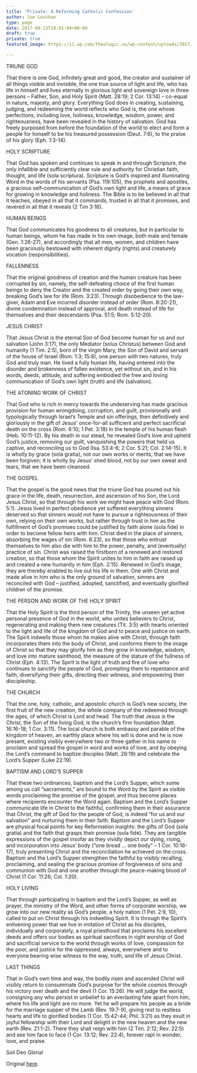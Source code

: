```yaml
---
title: 'Private: A Reforming Catholic Confession'
author: Joe Louthan
type: page
date: 2017-09-13T18:01:04+00:00
draft: true
private: true
featured_image: https://i1.wp.com/theologic.us/wp-content/uploads/2017/09/Luther95theses.jpg?resize=825%2C510

---
```

TRIUNE GOD

That there is one God, infinitely great and good, the creator and sustainer of all things visible and invisible, the one true source of light and life, who has life in himself and lives eternally in glorious light and sovereign love in three persons – Father, Son, and Holy Spirit (Matt. 28:19; 2 Cor. 13:14) – co-equal in nature, majesty, and glory. Everything God does in creating, sustaining, judging, and redeeming the world reflects who God is, the one whose perfections, including love, holiness, knowledge, wisdom, power, and righteousness, have been revealed in the history of salvation. God has freely purposed from before the foundation of the world to elect and form a people for himself to be his treasured possession (Deut. 7:6), to the praise of his glory (Eph. 1:3-14).

HOLY SCRIPTURE

That God has spoken and continues to speak in and through Scripture, the only infallible and sufficiently clear rule and authority for Christian faith, thought, and life (sola scriptura). Scripture is God’s inspired and illuminating Word in the words of his servants (Psa. 119:105), the prophets and apostles, a gracious self-communication of God’s own light and life, a means of grace for growing in knowledge and holiness. The Bible is to be believed in all that it teaches, obeyed in all that it commands, trusted in all that it promises, and revered in all that it reveals (2 Tim 3:16).

HUMAN BEINGS

That God communicates his goodness to all creatures, but in particular to human beings, whom he has made in his own image, both male and female (Gen. 1:26-27), and accordingly that all men, women, and children have been graciously bestowed with inherent dignity (rights) and creaturely vocation (responsibilities).

FALLENNESS

That the original goodness of creation and the human creature has been corrupted by sin, namely, the self-defeating choice of the first human beings to deny the Creator and the created order by going their own way, breaking God’s law for life (Rom. 3:23). Through disobedience to the law-giver, Adam and Eve incurred disorder instead of order (Rom. 8:20-21), divine condemnation instead of approval, and death instead of life for themselves and their descendants (Psa. 51:5; Rom. 5:12-20).

JESUS CHRIST

That Jesus Christ is the eternal Son of God become human for us and our salvation (John 3:17), the only Mediator (solus Christus) between God and humanity (1 Tim. 2:5), born of the virgin Mary, the Son of David and servant of the house of Israel (Rom. 1:3; 15:8), one person with two natures, truly God and truly man. He lived a fully human life, having entered into the disorder and brokenness of fallen existence, yet without sin, and in his words, deeds, attitude, and suffering embodied the free and loving communication of God’s own light (truth) and life (salvation).

THE ATONING WORK OF CHRIST

That God who is rich in mercy towards the undeserving has made gracious provision for human wrongdoing, corruption, and guilt, provisionally and typologically through Israel’s Temple and sin offerings, then definitively and gloriously in the gift of Jesus’ once-for-all sufficient and perfect sacrificial death on the cross (Rom. 6:10; 1 Pet. 3:18) in the temple of his human flesh (Heb. 10:11-12). By his death in our stead, he revealed God’s love and upheld God’s justice, removing our guilt, vanquishing the powers that held us captive, and reconciling us to God (Isa. 53:4-6; 2 Cor. 5:21; Col. 2:14-15). It is wholly by grace (sola gratia), not our own works or merits, that we have been forgiven; it is wholly by Jesus’ shed blood, not by our own sweat and tears, that we have been cleansed.

THE GOSPEL

That the gospel is the good news that the triune God has poured out his grace in the life, death, resurrection, and ascension of his Son, the Lord Jesus Christ, so that through his work we might have peace with God (Rom. 5:1). Jesus lived in perfect obedience yet suffered everything sinners deserved so that sinners would not have to pursue a righteousness of their own, relying on their own works, but rather through trust in him as the fulfillment of God’s promises could be justified by faith alone (sola fide) in order to become fellow heirs with him. Christ died in the place of sinners, absorbing the wages of sin (Rom. 6:23), so that those who entrust themselves to him also die with him to the power, penalty, and (eventually) practice of sin. Christ was raised the firstborn of a renewed and restored creation, so that those whom the Spirit unites to him in faith are raised up and created a new humanity in him (Eph. 2:15). Renewed in God’s image, they are thereby enabled to live out his life in them. One with Christ and made alive in him who is the only ground of salvation, sinners are reconciled with God – justified, adopted, sanctified, and eventually glorified children of the promise.

THE PERSON AND WORK OF THE HOLY SPIRIT

That the Holy Spirit is the third person of the Trinity, the unseen yet active personal presence of God in the world, who unites believers to Christ, regenerating and making them new creatures (Tit. 3:5) with hearts oriented to the light and life of the kingdom of God and to peace and justice on earth. The Spirit indwells those whom he makes alive with Christ, through faith incorporates them into the body of Christ, and conforms them to the image of Christ so that they may glorify him as they grow in knowledge, wisdom, and love into mature sainthood, the measure of the stature of the fullness of Christ (Eph. 4:13). The Spirit is the light of truth and fire of love who continues to sanctify the people of God, prompting them to repentance and faith, diversifying their gifts, directing their witness, and empowering their discipleship.

THE CHURCH

That the one, holy, catholic, and apostolic church is God’s new society, the first fruit of the new creation, the whole company of the redeemed through the ages, of which Christ is Lord and head. The truth that Jesus is the Christ, the Son of the living God, is the church’s firm foundation (Matt. 16:16-18; 1 Cor. 3:11). The local church is both embassy and parable of the kingdom of heaven, an earthly place where his will is done and he is now present, existing visibly everywhere two or three gather in his name to proclaim and spread the gospel in word and works of love, and by obeying the Lord’s command to baptize disciples (Matt. 28:19) and celebrate the Lord’s Supper (Luke 22:19).

BAPTISM AND LORD’S SUPPER

That these two ordinances, baptism and the Lord’s Supper, which some among us call “sacraments,” are bound to the Word by the Spirit as visible words proclaiming the promise of the gospel, and thus become places where recipients encounter the Word again. Baptism and the Lord’s Supper communicate life in Christ to the faithful, confirming them in their assurance that Christ, the gift of God for the people of God, is indeed “for us and our salvation” and nurturing them in their faith. Baptism and the Lord’s Supper are physical focal points for key Reformation insights: the gifts of God (sola gratia) and the faith that grasps their promise (sola fide). They are tangible expressions of the gospel insofar as they vividly depict our dying, rising, and incorporation into Jesus’ body (“one bread … one body” – 1 Cor. 10:16-17), truly presenting Christ and the reconciliation he achieved on the cross. Baptism and the Lord’s Supper strengthen the faithful by visibly recalling, proclaiming, and sealing the gracious promise of forgiveness of sins and communion with God and one another through the peace-making blood of Christ (1 Cor. 11:26; Col. 1:20).

HOLY LIVING

That through participating in baptism and the Lord’s Supper, as well as prayer, the ministry of the Word, and other forms of corporate worship, we grow into our new reality as God’s people, a holy nation (1 Pet. 2:9, 10), called to put on Christ through his indwelling Spirit. It is through the Spirit’s enlivening power that we live in imitation of Christ as his disciples, individually and corporately, a royal priesthood that proclaims his excellent deeds and offers our bodies as spiritual sacrifices in right worship of God and sacrificial service to the world through works of love, compassion for the poor, and justice for the oppressed, always, everywhere and to everyone bearing wise witness to the way, truth, and life of Jesus Christ.

LAST THINGS

That in God’s own time and way, the bodily risen and ascended Christ will visibly return to consummate God’s purpose for the whole cosmos through his victory over death and the devil (1 Cor. 15:26). He will judge the world, consigning any who persist in unbelief to an everlasting fate apart from him, where his life and light are no more. Yet he will prepare his people as a bride for the marriage supper of the Lamb (Rev. 19:7-9), giving rest to restless hearts and life to glorified bodies (1 Cor. 15:42-44; Phil. 3:21) as they exult in joyful fellowship with their Lord and delight in the new heaven and the new earth (Rev. 21:1-2). There they shall reign with him (2 Tim. 2:12; Rev. 22:5) and see him face to face (1 Cor. 13:12; Rev. 22:4), forever rapt in wonder, love, and praise.

Soli Deo Gloria!

Original [here][1].

 [1]: http://reformingcatholicconfession.com/